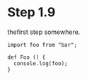 # Step 1.9

thefirst step somewhere.

    import foo from "bar";

    def Foo () {
      console.log(foo);
    }

